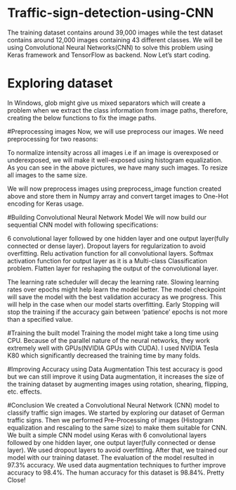 # Traffic-sign-detection-using-CNN
The training dataset contains around 39,000 images while the test dataset contains around 12,000 images containing 43 different classes. We will be using Convolutional Neural Networks(CNN) to solve this problem using Keras framework and TensorFlow as backend. Now Let’s start coding.

# Exploring dataset
In Windows, glob might give us mixed separators which will create a problem when we extract the class information from image paths, therefore, creating the below functions to fix the image paths.

#Preprocessing images
Now, we will use preprocess our images. We need preprocessing for two reasons:

To normalize intensity across all images i.e if an image is overexposed or underexposed, we will make it well-exposed using histogram equalization. As you can see in the above pictures, we have many such images.
To resize all images to the same size.

We will now preprocess images using preprocess_image function created above and store them in Numpy array and convert target images to One-Hot encoding for Keras usage.

#Building Convolutional Neural Network Model
We will now build our sequential CNN model with following specifications:

6 convolutional layer followed by one hidden layer and one output layer(fully connected or dense layer).
Dropout layers for regularization to avoid overfitting.
Relu activation function for all convolutional layers.
Softmax activation function for output layer as it is a Multi-class Classification problem.
Flatten layer for reshaping the output of the convolutional layer.

The learning rate scheduler will decay the learning rate. Slowing learning rates over epochs might help learn the model better.
The model checkpoint will save the model with the best validation accuracy as we progress. This will help in the case when our model starts overfitting.
Early Stopping will stop the training if the accuracy gain between ‘patience’ epochs is not more than a specified value.

#Training the built model
Training the model might take a long time using CPU. Because of the parallel nature of the neural networks, they work extremely well with GPUs(NVIDIA GPUs with CUDA). I used NVIDIA Tesla K80 which significantly decreased the training time by many folds.

#Improving Accuracy using Data Augmentation
This test accuracy is good but we can still improve it using Data augmentation, it increases the size of the training dataset by augmenting images using rotation, shearing, flipping, etc. effects.

#Conclusion
We created a Convolutional Neural Network (CNN) model to classify traffic sign images. We started by exploring our dataset of German traffic signs. Then we performed Pre-Processing of images (Histogram equalization and rescaling to the same size) to make them suitable for CNN. We built a simple CNN model using Keras with 6 convolutional layers followed by one hidden layer, one output layer(fully connected or dense layer). We used dropout layers to avoid overfitting. After that, we trained our model with our training dataset. The evaluation of the model resulted in 97.3% accuracy. We used data augmentation techniques to further improve accuracy to 98.4%. The human accuracy for this dataset is 98.84%. Pretty Close!
